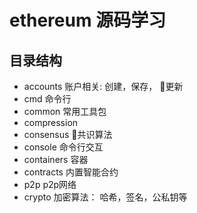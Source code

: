 # ethereum 源码学习

## 目录结构

+ accounts  账户相关: 创建，保存， 更新
+ cmd  命令行
+ common  常用工具包
+ compression
+ consensus  共识算法 
+ console 命令行交互
+ containers 容器
+ contracts 内置智能合约
+ p2p p2p网络 
+ crypto  加密算法： 哈希，签名，公私钥等